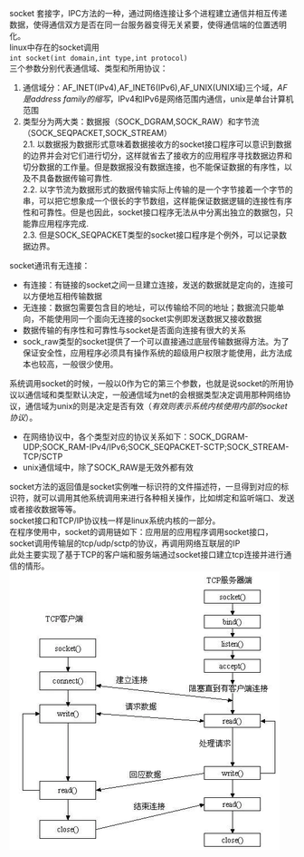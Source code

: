 socket 套接字，IPC方法的一种，通过网络连接让多个进程建立通信并相互传递数据，使得通信双方是否在同一台服务器变得无关紧要，使得通信端的位置透明化。  
linux中存在的socket调用  
`int socket(int domain,int type,int protocol)`  
三个参数分别代表通信域、类型和所用协议：
1. 通信域分：AF_INET(IPv4),AF_INET6(IPv6),AF_UNIX(UNIX域)三个域，*AF是address family的缩写*，IPv4和IPv6是网络范围内通信，unix是单台计算机范围
2. 类型分为两大类：数据报（SOCK_DGRAM,SOCK_RAW）和字节流（SOCK_SEQPACKET,SOCK_STREAM）  
  2.1. 以数据报为数据形式意味着数据接收方的socket接口程序可以意识到数据的边界并会对它们进行切分，这样就省去了接收方的应用程序寻找数据边界和切分数据的工作量。但是数据报没有数据连接，也不能保证数据的有序性，以及不具备数据传输可靠性.  
  2.2. 以字节流为数据形式的数据传输实际上传输的是一个字节接着一个字节的串，可以把它想象成一个很长的字节数组，这样能保证数据逻辑的连接性有序性和可靠性。但是也因此，socket接口程序无法从中分离出独立的数据包，只能靠应用程序完成.  
  2.3. 但是SOCK_SEQPACKET类型的socket接口程序是个例外，可以记录数据边界。  

socket通讯有无连接：
* 有连接：有链接的socket之间一旦建立连接，发送的数据就是定向的，连接可以方便地互相传输数据
* 无连接：数据包需要包含目的地址，可以传输给不同的地址；数据流只能单向，不能使用同一个面向无连接的socket实例即发送数据又接收数据
* 数据传输的有序性和可靠性与socket是否面向连接有很大的关系
* sock_raw类型的socket提供了一个可以直接通过底层传输数据得方法。为了保证安全性，应用程序必须具有操作系统的超级用户权限才能使用，此方法成本也较高，一般很少使用。

系统调用socket的时候，一般以0作为它的第三个参数，也就是说socket的所用协议以通信域和类型默认决定，一般通信域为net的会根据类型决定调用那种网络协议，通信域为unix的则是决定是否有效（*有效则表示系统内核使用内部的socket协议*）。  
* 在网络协议中，各个类型对应的协议关系如下：SOCK_DGRAM-UDP;SOCK_RAM-IPv4/IPv6;SOCK_SEQPACKET-SCTP;SOCK_STREAM-TCP/SCTP
* unix通信域中，除了SOCK_RAW是无效外都有效

socket方法的返回值是socket实例唯一标识符的文件描述符，一旦得到对应的标识符，就可以调用其他系统调用来进行各种相关操作，比如绑定和监听端口、发送或者接收数据等等。  
socket接口和TCP/IP协议栈一样是linux系统内核的一部分。  
在程序使用中，socket的调用链如下：应用层的应用程序调用socket接口，socket调用传输层的tcp/udp/sctp的协议，再调用网络互联层的IP  
此处主要实现了基于TCP的客户端和服务端通过socket接口建立tcp连接并进行通信的情形。
![基于TCP协议栈的socket通信流程](https://github.com/kin122/duoankin.github.io/blob/main/golang/go%E5%B9%B6%E5%8F%91%E7%BC%96%E7%A8%8B%E7%AC%94%E8%AE%B0/%E5%9F%BA%E4%BA%8ETCP%E5%8D%8F%E8%AE%AE%E6%A0%88%E7%9A%84socket%E9%80%9A%E4%BF%A1%E6%B5%81%E7%A8%8B.webp)


